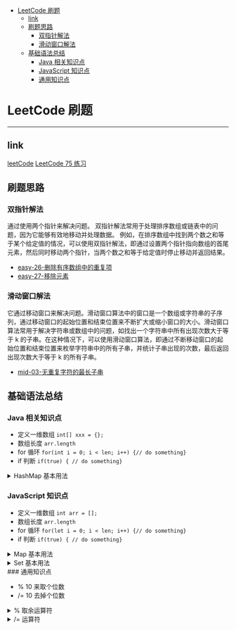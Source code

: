 - [LeetCode 刷题](#leetcode-刷题)
  - [link](#link)
  - [刷题思路](#刷题思路)
    - [双指针解法](#双指针解法)
    - [滑动窗口解法](#滑动窗口解法)
  - [基础语法总结](#基础语法总结)
    - [Java 相关知识点](#java-相关知识点)
    - [JavaScript 知识点](#javascript-知识点)
    - [通用知识点](#通用知识点)

# LeetCode 刷题

---

## link

[leetCode](https://leetcode.cn/problemset/all/)
[LeetCode 75 练习](https://leetcode.cn/study-plan/leetcode_75/?progress=y7ujvhm)

## 刷题思路

### 双指针解法

通过使用两个指针来解决问题。
双指针解法常用于处理排序数组或链表中的问题，因为它能够有效地移动并处理数据。
例如，在排序数组中找到两个数之和等于某个给定值的情况，可以使用双指针解法，即通过设置两个指针指向数组的首尾元素，然后同时移动两个指针，当两个数之和等于给定值时停止移动并返回结果。

- [easy-26-删除有序数组中的重复项](https://leetcode.cn/problems/remove-duplicates-from-sorted-array/)
- [easy-27-移除元素](https://leetcode.cn/problems/remove-element/)

### 滑动窗口解法

它通过移动窗口来解决问题。滑动窗口算法中的窗口是一个数组或字符串的子序列，通过移动窗口的起始位置和结束位置来不断扩大或缩小窗口的大小。滑动窗口算法常用于解决字符串或数组中的问题，如找出一个字符串中所有出现次数大于等于 k 的子串。在这种情况下，可以使用滑动窗口算法，即通过不断移动窗口的起始位置和结束位置来枚举字符串中的所有子串，并统计子串出现的次数，最后返回出现次数大于等于 k 的所有子串。

- [mid-03-无重复字符的最长子串](https://leetcode.cn/problems/longest-substring-without-repeating-characters/)

## 基础语法总结

### Java 相关知识点

- 定义一维数组 `int[] xxx = {};`
- 数组长度 `arr.length`
- for 循环 `for(int i = 0; i < len; i++) {// do something}`
- if 判断 `if(true) { // do something}`
<details>
    <summary>HashMap 基本用法</summary>

```java
// 定义哈希表
Map<Integer, Integer> map = new HashMap<Integer, Integer>();
// put 方法：用于添加了一个键值对
map.put(key, value);
//get 方法：用于获取指定键的值。
map.get(key)
//containsKey 方法：用于检查指定键是否存在于 HashMap 中。
map.containsKey(key)
//remove 方法：用于删除指定键的键值对。
map.remove(key)
```

</details>

### JavaScript 知识点

- 定义一维数组 `int arr = [];`
- 数组长度 `arr.length`
- for 循环 `for(let i = 0; i < len; i++) {// do something}`
- if 判断 `if(true) { // do something}`

<details>
    <summary>Map 基本用法</summary>

```javaScript
//定义 map `let map = new Map();`
//set 方法：用于添加了一个键值对 `map.set(key, value)`
//get 方法：用于获取指定键的值。 `map.get(key)`
//has 方法：用于检查指定键是否存在于 Map 中。 `map.has(key) // 返回bool`
//delete 方法：用于删除指定键的键值对。 `map.delete(key)`
```

</details>
<details>
    <summary>Set 基本用法</summary>

```javaScript
// 向Set添加成员
mySet.add('hello');
mySet.add(42);
mySet.add({ name: 'John' });

// 从Set删除成员
mySet.delete('hello');

// 查询Set成员
console.log(mySet.has(42)); // true
console.log(mySet.has('hello')); // false

// 获取Set成员数量
console.log(mySet.size); // 2
```

</details>
### 通用知识点

- % 10 来取个位数
- /= 10 去掉个位数

<details>
  <summary>% 取余运算符</summary>
    % 运算符用来求一个整数除以另一个整数的余数。例如：
    121 % 10 的结果是 1。
    120 % 10 的结果是 0。
    1234 % 10 的结果是 4。
    1234 % 100 的结果是 34。
</details>
<details>
  <summary>/= 运算符</summary>
    /= 运算符是赋值运算符的一种，用于将一个整数除以另一个整数，并将结果赋值给左边的变量。例如：
    126 /= 10 的结果是 12。
    120 /= 10 的结果是 12。
    1234 /= 10 的结果是 123。
    1234 /= 100 的结果是 12。
</details>
